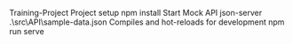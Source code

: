 Training-Project
Project setup
npm install
Start Mock API
json-server .\src\API\sample-data.json
Compiles and hot-reloads for development
npm run serve
